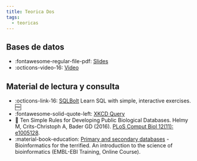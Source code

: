 ```yaml
---
title: Teorica Dos
tags: 
  - teoricas
---
```


## Bases de datos

 * :fontawesome-regular-file-pdf: [Slides](basesDeDatos2022.pdf) 
 * :octicons-video-16: [Video](https://youtu.be/1cJ5C75S08A)

## Material de lectura y consulta

  * :octicons-link-16: [SQLBolt](https://sqlbolt.com/) Learn SQL with simple, interactive exercises. :free: 
  * :fontawesome-solid-quote-left: [XKCD Query](https://xkcd.com/1409/)
  * :paperclip: Ten Simple Rules for Developing Public Biological Databases. Helmy M, Crits-Christoph A, Bader GD (2016). [PLoS Comput Biol 12(11): e1005128](https://doi.org/10.1371/journal.pcbi.1005128). 
  * :material-book-education: [Primary and secondary databases](https://www.ebi.ac.uk/training/online/courses/bioinformatics-terrified/what-makes-a-good-bioinformatics-database/primary-and-secondary-databases/) - Bioinformatics for the terrified. An introduction to the science of bioinformatics (EMBL-EBI Training, Online Course).
